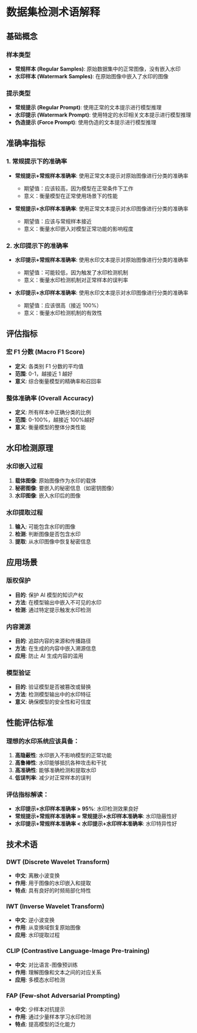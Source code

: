 # 数据集检测术语解释

## 基础概念

### 样本类型

- **常规样本 (Regular Samples)**: 原始数据集中的正常图像，没有嵌入水印
- **水印样本 (Watermark Samples)**: 在原始图像中嵌入了水印的图像

### 提示类型

- **常规提示 (Regular Prompt)**: 使用正常的文本提示进行模型推理
- **水印提示 (Watermark Prompt)**: 使用特定的水印相关文本提示进行模型推理
- **伪造提示 (Force Prompt)**: 使用伪造的文本提示进行模型推理

## 准确率指标

### 1. 常规提示下的准确率

- **常规提示+常规样本准确率**: 使用正常文本提示对原始图像进行分类的准确率

  - 期望值：应该较高，因为模型在正常条件下工作
  - 意义：衡量模型在正常使用场景下的性能

- **常规提示+水印样本准确率**: 使用正常文本提示对水印图像进行分类的准确率
  - 期望值：应该与常规样本接近
  - 意义：衡量水印嵌入对模型正常功能的影响程度

### 2. 水印提示下的准确率

- **水印提示+常规样本准确率**: 使用水印文本提示对原始图像进行分类的准确率

  - 期望值：可能较低，因为触发了水印检测机制
  - 意义：衡量水印检测机制对正常样本的误判率

- **水印提示+水印样本准确率**: 使用水印文本提示对水印图像进行分类的准确率
  - 期望值：应该很高（接近 100%）
  - 意义：衡量水印检测机制的有效性

## 评估指标

### 宏 F1 分数 (Macro F1 Score)

- **定义**: 各类别 F1 分数的平均值
- **范围**: 0-1，越接近 1 越好
- **意义**: 综合衡量模型的精确率和召回率

### 整体准确率 (Overall Accuracy)

- **定义**: 所有样本中正确分类的比例
- **范围**: 0-100%，越接近 100%越好
- **意义**: 衡量模型的整体分类性能

## 水印检测原理

### 水印嵌入过程

1. **载体图像**: 原始图像作为水印的载体
2. **秘密图像**: 要嵌入的秘密信息（如密钥图像）
3. **水印图像**: 嵌入水印后的图像

### 水印提取过程

1. **输入**: 可能包含水印的图像
2. **检测**: 判断图像是否包含水印
3. **提取**: 从水印图像中恢复秘密信息

## 应用场景

### 版权保护

- **目的**: 保护 AI 模型的知识产权
- **方法**: 在模型输出中嵌入不可见的水印
- **检测**: 通过特定提示触发水印检测

### 内容溯源

- **目的**: 追踪内容的来源和传播路径
- **方法**: 在生成的内容中嵌入溯源信息
- **应用**: 防止 AI 生成内容的滥用

### 模型验证

- **目的**: 验证模型是否被篡改或替换
- **方法**: 检测模型输出中的水印特征
- **意义**: 确保模型的安全性和可信度

## 性能评估标准

### 理想的水印系统应该具备：

1. **高隐蔽性**: 水印嵌入不影响模型的正常功能
2. **高鲁棒性**: 水印能够抵抗各种攻击和干扰
3. **高准确性**: 能够准确检测和提取水印
4. **低误判率**: 减少对正常样本的误判

### 评估指标解读：

- **水印提示+水印样本准确率 > 95%**: 水印检测效果良好
- **常规提示+常规样本准确率 ≈ 常规提示+水印样本准确率**: 水印隐蔽性好
- **水印提示+常规样本准确率 < 水印提示+水印样本准确率**: 水印特异性好

## 技术术语

### DWT (Discrete Wavelet Transform)

- **中文**: 离散小波变换
- **作用**: 用于图像的水印嵌入和提取
- **特点**: 具有良好的时频局部化特性

### IWT (Inverse Wavelet Transform)

- **中文**: 逆小波变换
- **作用**: 从变换域恢复原始图像
- **应用**: 水印提取过程

### CLIP (Contrastive Language-Image Pre-training)

- **中文**: 对比语言-图像预训练
- **作用**: 理解图像和文本之间的对应关系
- **应用**: 多模态水印检测

### FAP (Few-shot Adversarial Prompting)

- **中文**: 少样本对抗提示
- **作用**: 通过少量样本学习水印检测
- **特点**: 提高模型的泛化能力
